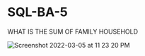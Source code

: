 # SQL-BA-5
WHAT IS THE SUM OF FAMILY HOUSEHOLD


![Screenshot 2022-03-05 at 11 23 20 PM](https://user-images.githubusercontent.com/100821099/156894687-96315fad-a0b7-4154-b11e-4ebba853c989.png)
